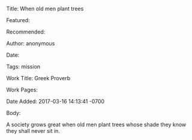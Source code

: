 Title: When old men plant trees

Featured: 

Recommended: 

Author: anonymous

Date: 

Tags: mission

Work Title: Greek Proverb

Work Pages:  

Date Added: 2017-03-16 14:13:41 -0700

Body:

A society grows great when old men plant trees whose shade they know they shall never sit in.


